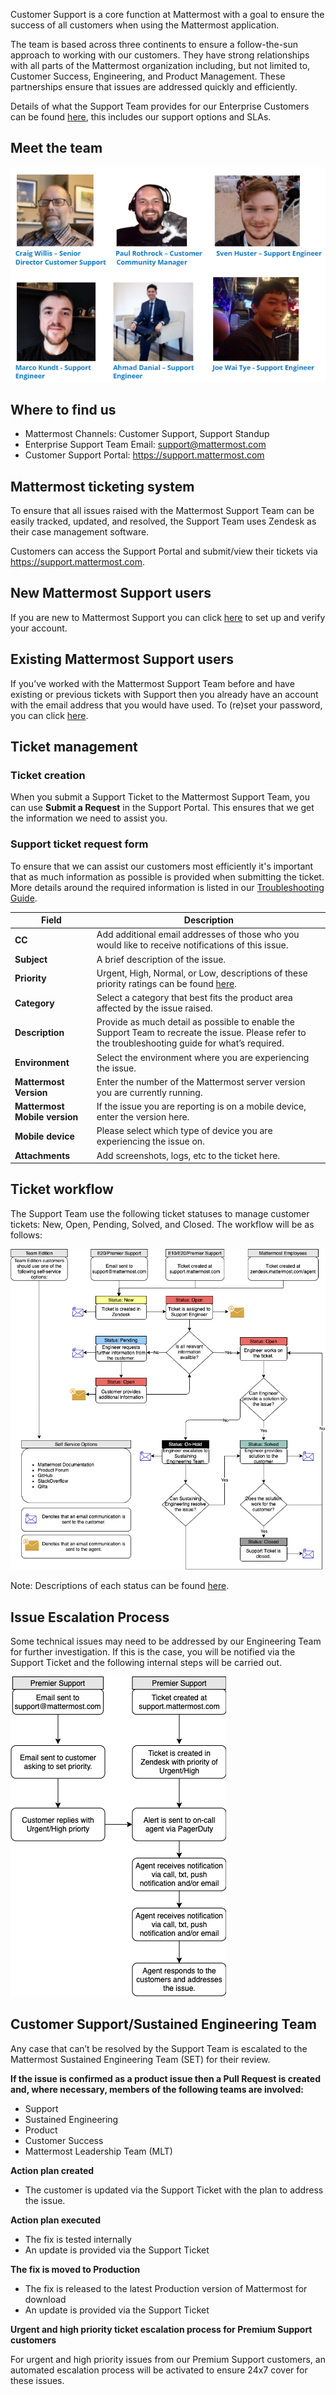 Customer Support is a core function at Mattermost with a goal to ensure the success of all customers when using the Mattermost application.

The team is based across three continents to ensure a follow-the-sun approach to working with our customers. They have strong relationships with all parts of the Mattermost organization including, but not limited to, Customer Success, Engineering, and Product Management. These partnerships ensure that issues are addressed quickly and efficiently. 

Details of what the Support Team provides for our Enterprise Customers can be found [here](https://mattermost.com/support/), this includes our support options and SLAs.

## Meet the team

![](../../.gitbook/assets/Support-team-image-for-handbook.png)

## Where to find us

* Mattermost Channels: Customer Support, Support Standup
* Enterprise Support Team Email: support@mattermost.com
* Customer Support Portal: https://support.mattermost.com

## Mattermost ticketing system 

To ensure that all issues raised with the Mattermost Support Team can be easily tracked, updated, and resolved, the Support Team uses Zendesk as their case management software.

Customers can access the Support Portal and submit/view their tickets via https://support.mattermost.com.  

## New Mattermost Support users

If you are new to Mattermost Support you can click [here](https://mattermost.zendesk.com/auth/v2/login/registration?auth_origin=327479%2Ctrue%2Ctrue&brand_id=327479&return_to=https%3A%2F%2Fsupport.mattermost.com%2Fhc%2Fen-us&theme=hc) to set up and verify your account.

## Existing Mattermost Support users

If you’ve worked with the Mattermost Support Team before and have existing or previous tickets with Support then you already have an account with the email address that you would have used. To (re)set your password, you can click [here](https://mattermost.zendesk.com/auth/v2/login/password_reset?auth_origin=327479%2Ctrue%2Ctrue&brand_id=327479&return_to=https%3A%2F%2Fsupport.mattermost.com%2Fhc%2Fen-us&theme=hc).

## Ticket management 

### Ticket creation 

When you submit a Support Ticket to the Mattermost Support Team, you can use **Submit a Request** in the Support Portal. This ensures that we get the information we need to assist you.

### Support ticket request form 

To ensure that we can assist our customers most efficiently it's important that as much information as possible is provided when submitting the ticket. More details around the required information is listed in our [Troubleshooting Guide](https://docs.mattermost.com/guides/administrator.html#troubleshooting).

|Field | Description |
|------|-------------|
| **CC**  |Add additional email addresses of those who you would like to receive notifications of this issue.|
| **Subject** |A brief description of the issue.            |
| **Priority**     |Urgent, High, Normal, or Low, descriptions of these priority ratings can be found [here](https://mattermost.com/support/).              |
| **Category**     |Select a category that best fits the product area affected by the issue raised.            |
| **Description**     |Provide as much detail as possible to enable the Support Team to recreate the issue.  Please refer to the troubleshooting guide for what’s required.            |
| **Environment**     |Select the environment where you are experiencing the issue.            |
| **Mattermost Version**     |Enter the number of the Mattermost server version you are currently running.            |
| **Mattermost Mobile version**     |If the issue you are reporting is on a mobile device, enter the version here.            |
| **Mobile device**     |Please select which type of device you are experiencing the issue on.            |
| **Attachments**     |Add screenshots, logs, etc to the ticket here.            |

 ## Ticket workflow

The Support Team use the following ticket statuses to manage customer tickets: New, Open, Pending, Solved, and Closed. The workflow will be as follows:

![](../../.gitbook/assets/Support_Process_Workflow.png)

Note: Descriptions of each status can be found [here](https://handbook.mattermost.com/operations/business-operations/analytics/metrics-definitions#support-tickets).
 
## Issue Escalation Process

Some technical issues may need to be addressed by our Engineering Team for further investigation. If this is the case, you will be notified via the Support Ticket and the following internal steps will be carried out.

![](../../.gitbook/assets/Escalation_Process.png)

## Customer Support/Sustained Engineering Team

Any case that can’t be resolved by the Support Team is escalated to the Mattermost Sustained Engineering Team (SET) for their review.

**If the issue is confirmed as a product issue then a Pull Request is created and, where necessary, members of the following teams are involved:**

- Support
- Sustained Engineering
- Product
- Customer Success
- Mattermost Leadership Team (MLT)

**Action plan created**

 - The customer is updated via the Support Ticket with the plan to address the issue.

**Action plan executed**

 - The fix is tested internally
 - An update is provided via the Support Ticket

**The fix is moved to Production**

 - The fix is released to the latest Production version of Mattermost for download 
 - An update is provided via the Support Ticket

**Urgent and high priority ticket escalation process for Premium Support customers**

For urgent and high priority issues from our Premium Support customers, an automated escalation process will be activated to ensure 24x7 cover for these issues.
